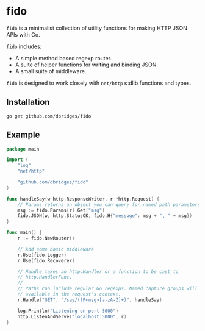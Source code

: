 # fido

`fido` is a minimalist collection of utility functions for making HTTP JSON APIs with Go.

`fido` includes:
- A simple method based regexp router.
- A suite of helper functions for writing and binding JSON.
- A small suite of middleware.

`fido` is designed to work closely with `net/http` stdlib functions and types.

## Installation

```
go get github.com/dbridges/fido
```

## Example

```go
package main

import (
	"log"
	"net/http"

	"github.com/dbridges/fido"
)

func handleSay(w http.ResponseWriter, r *http.Request) {
	// Params returns an object you can query for named path parameters
	msg := fido.Params(r).Get("msg")
	fido.JSON(w, http.StatusOK, fido.H{"message": msg + ", " + msg})
}

func main() {
	r := fido.NewRouter()

	// Add some basic middleware
	r.Use(fido.Logger)
	r.Use(fido.Recoverer)

	// Handle takes an http.Handler or a function to be cast to
	// http.HandlerFunc.
	//
	// Paths can include regular Go regexps. Named capture groups will be
	// available in the request's context.
	r.Handle("GET", "/say/(?P<msg>[a-zA-Z]+)", handleSay)

	log.Println("Listening on port 5000")
	http.ListenAndServe("localhost:5000", r)
}
```
